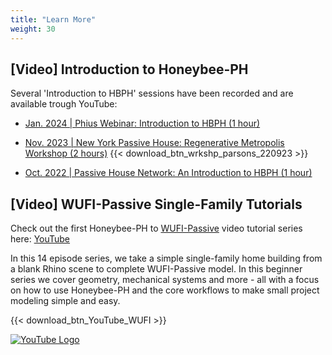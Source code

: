 ```yaml
---
title: "Learn More"
weight: 30
---
```


## [Video] Introduction to Honeybee-PH

Several 'Introduction to HBPH' sessions have been recorded and are available trough YouTube:

- [Jan. 2024 | Phius Webinar: Introduction to HBPH (1 hour)](https://www.phius.org/honeybee-ph-ed-may)

- [Nov. 2023 | New York Passive House: Regenerative Metropolis Workshop (2 hours)](https://www.youtube.com/watch?v=924P8LYrKVs)
{{< download_btn_wrkshp_parsons_220923 >}}

- [Oct. 2022 | Passive House Network: An Introduction to HBPH (1 hour)](https://youtu.be/8lPkArXUUoA)


## [Video] WUFI-Passive Single-Family Tutorials

Check out the first Honeybee-PH to [WUFI-Passive](https://wufi.de/en/software/wufi-passive/) video tutorial series here: [YouTube](https://youtube.com/playlist?list=PLi6KNBJLE8H9i0O_Y7NYoZuu4ZYOEd0RE)

In this 14 episode series, we take a simple single-family home building from a blank Rhino scene to complete WUFI-Passive model. In this beginner series we cover geometry, mechanical systems and more - all with a focus on how to use Honeybee-PH and the core workflows to make small project modeling simple and easy.

{{< download_btn_YouTube_WUFI >}}

[![YouTube Logo](/honeybee_grasshopper_ph/img/learn_more/WUFI_YouTube_Splash.png)](https://youtube.com/playlist?list=PLi6KNBJLE8H9i0O_Y7NYoZuu4ZYOEd0RE)



<!-- - - -
## Windows
coming soon...

## Window Shading
coming soon...

## "Spaces"
coming soon...

## Ventilation Systems
coming soon...

## Hot-Water Systems (DHW)
coming soon...

## Heating and Cooling Systems
coming soon...

## Loads and Schedules
coming soon...

## Thermal Bridges
coming soon...

## The "Building Segment"
coming soon...

## PH Certification Settings
coming soon...

## Climate / Location
coming soon...

## PDF Reports
coming soon...

## FAQ:
### Can Honeybee-PH models be used for certification?

### Can Honeybee-PH be used alongside DesignPH? -->
